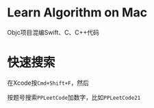 # Learn Algorithm on Mac

Objc项目混编Swift、C、C++代码


# 快速搜索

在Xcode按`Cmd+Shift+F`，然后

按题号搜索`PPLeetCode`加数字，比如`PPLeetCode21`
